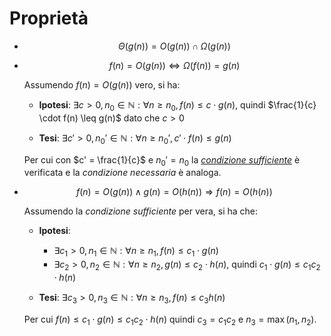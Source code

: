 # Proprietà

- $$\Theta(g(n)) = O(g(n)) \cap \Omega(g(n))$$

- $$f(n) = O(g(n)) \Leftrightarrow \Omega(f(n)) = g(n)$$

	Assumendo $f(n) = O(g(n))$ vero, si ha:
	- **Ipotesi**: $\exists c > 0, n_0 \in \mathbb{N} : \forall n \geq n_0, f(n) \leq c \cdot g(n)$, quindi $\frac{1}{c} \cdot f(n) \leq g(n)$ dato che $c > 0$

	- **Tesi**: $\exists c' > 0, n_0' \in \mathbb{N} : \forall n \geq n_0', c' \cdot f(n) \leq g(n)$

	Per cui con $c' = \frac{1}{c}$ e $n_0' = n_0$ la [_condizione sufficiente_](../../ct0434/01/README.md#doppia-implicazione) è verificata e la _condizione necessaria_ è analoga.

- $$f(n) = O(g(n)) \land g(n) = O(h(n)) \Rightarrow f(n) = O(h(n))$$

	Assumendo la _condizione sufficiente_ per vera, si ha che:
	- **Ipotesi**:
		- $\exists c_1 > 0, n_1 \in \mathbb{N} : \forall n \geq n_1, f(n) \leq c_1 \cdot g(n)$
		- $\exists c_2 > 0, n_2 \in \mathbb{N} : \forall n \geq n_2, g(n) \leq c_2 \cdot h(n)$, quindi $c_1 \cdot g(n) \leq c_1c_2 \cdot h(n)$

	- **Tesi**: $\exists c_3 > 0, n_3 \in \mathbb{N} : \forall n \geq n_3, f(n) \leq c_3 h(n)$

	Per cui $f(n) \leq c_1 \cdot g(n) \leq c_1c_2 \cdot h(n)$ quindi $c_3 = c_1c_2$ e $n_3 = \max(n_1, n_2)$.
